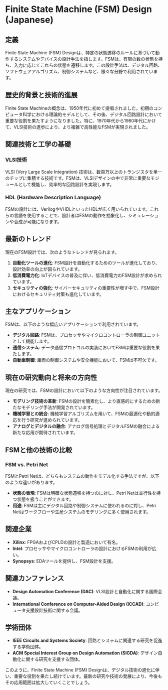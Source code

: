 # Finite State Machine (FSM) Design (Japanese)

## 定義

Finite State Machine (FSM) Designは、特定の状態遷移のルールに基づいて動作するシステムやデバイスの設計手法を指します。FSMは、有限の数の状態を持ち、入力に応じてこれらの状態を遷移します。この設計手法は、デジタル回路、ソフトウェアアルゴリズム、制御システムなど、様々な分野で利用されています。

## 歴史的背景と技術的進展

Finite State Machineの概念は、1950年代に初めて提唱されました。初期のコンピュータ科学における理論的モデルとして、その後、デジタル回路設計において重要な役割を果たすようになりました。特に、1970年代から1980年代にかけて、VLSI技術の進歩により、より複雑で高性能なFSMが実現されました。

## 関連技術と工学の基礎

### VLSI技術

VLSI (Very Large Scale Integration) 技術は、数百万以上のトランジスタを単一のチップに集積する技術です。FSMは、VLSIデザインの中で非常に重要なモジュールとして機能し、効率的な回路設計を実現します。

### HDL (Hardware Description Language)

FSMの設計には、VerilogやVHDLといったHDLが広く用いられています。これらの言語を使用することで、設計者はFSMの動作を抽象化し、シミュレーションや合成が可能になります。

## 最新のトレンド

現在のFSM設計では、次のようなトレンドが見られます。

1. **自動化ツールの進化**: FSM設計を自動化するためのツールが進化しており、設計効率の向上が図られています。
2. **低消費電力化**: IoTデバイスの普及に伴い、低消費電力のFSM設計が求められています。
3. **セキュリティの強化**: サイバーセキュリティの重要性が増す中で、FSM設計におけるセキュリティ対策も進化しています。

## 主なアプリケーション

FSMは、以下のような幅広いアプリケーションで利用されています。

- **デジタル回路**: FSMは、プロセッサやマイクロコントローラの制御ユニットとして機能します。
- **通信システム**: データ通信プロトコルの実装においてFSMは重要な役割を果たします。
- **自動車制御**: 車両の制御システムや安全機能において、FSMは不可欠です。

## 現在の研究動向と将来の方向性

現在の研究では、FSMの設計において以下のような方向性が注目されています。

- **モデリング技術の革新**: FSMの設計を簡素化し、より直感的にするための新たなモデリング手法が開発されています。
- **機械学習との統合**: 機械学習アルゴリズムを用いて、FSMの最適化や動的適応を行う研究が進められています。
- **アナログとデジタルの融合**: アナログ信号処理とデジタルFSMの融合による新たな応用が期待されています。

## FSMと他の技術の比較

### FSM vs. Petri Net

FSMとPetri Netは、どちらもシステムの動作をモデル化する手法ですが、以下のような違いがあります。

- **状態の表現**: FSMは明確な状態遷移を持つのに対し、Petri Netは並行性を持つ状態を扱うことができます。
- **用途**: FSMは主にデジタル回路や制御システムに使われるのに対し、Petri Netはワークフローや生産システムのモデリングに多く使用されます。

## 関連企業

- **Xilinx**: FPGAおよびCPLDの設計と製造において有名。
- **Intel**: プロセッサやマイクロコントローラの設計におけるFSMの利用が広い。
- **Synopsys**: EDAツールを提供し、FSM設計を支援。

## 関連カンファレンス

- **Design Automation Conference (DAC)**: VLSI設計と自動化に関する国際会議。
- **International Conference on Computer-Aided Design (ICCAD)**: コンピュータ支援設計技術に関する会議。

## 学術団体

- **IEEE Circuits and Systems Society**: 回路とシステムに関連する研究を促進する学術団体。
- **ACM Special Interest Group on Design Automation (SIGDA)**: デザイン自動化に関する研究を支援する団体。

このように、Finite State Machine (FSM) Designは、デジタル技術の進化に伴い、重要な役割を果たし続けています。最新の研究や技術の発展により、今後もその応用範囲は拡大していくことでしょう。
